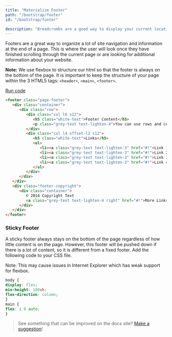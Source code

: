 ```yaml
---
title: "Materialize Footer"
path: "/bootstrap/footer"
id: "/bootstrap/footer"

description: "Breadcrumbs are a good way to display your current location. This is usually used when you have multiple layers of content."
---
```


Footers are a great way to organize a lot of site navigation and information at the end of a page. This is where the user will look once they have finished scrolling through the current page or are looking for additional information about your website.

<div class="note"><strong>Note:</strong> We use flexbox to structure our html so that the footer is always on the bottom of the page. It is important to keep the structure of your page within the 3 HTML5 tags: <code>&lt;header&gt;</code>, <code>&lt;main&gt;</code>, <code>&lt;footer&gt;</code>.

<a href="#" class="run">Run code</a>

```html
<footer class="page-footer">
   <div class="container">
      <div class="row">
         <div class="col l6 s12">
            <h5 class="white-text">Footer Content</h5>
            <p class="grey-text text-lighten-4">You can use rows and columns here to organize your footer content.</p>
         </div>
         <div class="col l4 offset-l2 s12">
            <h5 class="white-text">Links</h5>
            <ul>
               <li><a class="grey-text text-lighten-3" href="#!">Link 1</a></li>
               <li><a class="grey-text text-lighten-3" href="#!">Link 2</a></li>
               <li><a class="grey-text text-lighten-3" href="#!">Link 3</a></li>
               <li><a class="grey-text text-lighten-3" href="#!">Link 4</a></li>
            </ul>
         </div>
      </div>
   </div>
   <div class="footer-copyright">
      <div class="container">
         © 2014 Copyright Text
         <a class="grey-text text-lighten-4 right" href="#!">More Links</a>
      </div>
   </div>
</footer>
```
 
### Sticky Footer

A sticky footer always stays on the bottom of the page regardless of how little content is on the page. However, this footer will be pushed down if there is a lot of content, so it is different from a fixed footer. Add the following code to your CSS file.

Note: This may cause issues in Internet Explorer which has weak support for flexbox.

```css
body {
display: flex;
min-height: 100vh;
flex-direction: column;
}
main {
flex: 1 0 auto;
}
```   

>See something that can be improved on the docs site? [Make a suggestion](/programs/edit-the-doc-site.html)!
